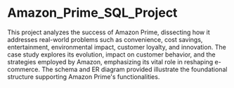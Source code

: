 # Amazon_Prime_SQL_Project
This project analyzes the success of Amazon Prime, dissecting how it addresses real-world problems such as convenience, cost savings, entertainment, environmental impact, customer loyalty, and innovation. The case study explores its evolution, impact on customer behavior, and the strategies employed by Amazon, emphasizing its vital role in reshaping e-commerce. The schema and ER diagram provided illustrate the foundational structure supporting Amazon Prime's functionalities.

